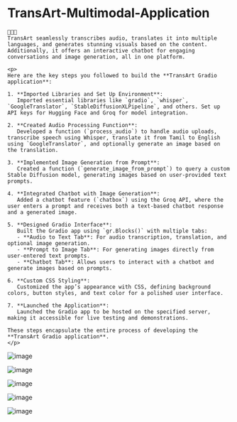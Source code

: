 # TransArt-Multimodal-Application

```
🚀🚀🚀
TransArt seamlessly transcribes audio, translates it into multiple languages, and generates stunning visuals based on the content. Additionally, it offers an interactive chatbot for engaging conversations and image generation, all in one platform.

```

```
<p>
Here are the key steps you followed to build the **TransArt Gradio application**:

1. **Imported Libraries and Set Up Environment**:  
   Imported essential libraries like `gradio`, `whisper`, `GoogleTranslator`, `StableDiffusionXLPipeline`, and others. Set up API keys for Hugging Face and Groq for model integration.

2. **Created Audio Processing Function**:  
   Developed a function (`process_audio`) to handle audio uploads, transcribe speech using Whisper, translate it from Tamil to English using `GoogleTranslator`, and optionally generate an image based on the translation.

3. **Implemented Image Generation from Prompt**:  
   Created a function (`generate_image_from_prompt`) to query a custom Stable Diffusion model, generating images based on user-provided text prompts.

4. **Integrated Chatbot with Image Generation**:  
   Added a chatbot feature (`chatbox`) using the Groq API, where the user enters a prompt and receives both a text-based chatbot response and a generated image.

5. **Designed Gradio Interface**:  
   Built the Gradio app using `gr.Blocks()` with multiple tabs:
   - **Audio to Text Tab**: For audio transcription, translation, and optional image generation.
   - **Prompt to Image Tab**: For generating images directly from user-entered text prompts.
   - **Chatbot Tab**: Allows users to interact with a chatbot and generate images based on prompts.

6. **Custom CSS Styling**:  
   Customized the app’s appearance with CSS, defining background colors, button styles, and text color for a polished user interface.

7. **Launched the Application**:  
   Launched the Gradio app to be hosted on the specified server, making it accessible for live testing and demonstrations.

These steps encapsulate the entire process of developing the **TransArt Gradio application**.
</p>
```

![image](https://github.com/user-attachments/assets/2111f5de-7d51-437c-b6bd-1b1dc495dcbd)


![image](https://github.com/user-attachments/assets/9ae30756-0a6b-4a1f-a3bf-305870e5aa3d)



![image](https://github.com/user-attachments/assets/f8121c06-9c01-4df8-90c4-fa0a3365a044)


![image](https://github.com/user-attachments/assets/34cf547e-0ce2-4468-a346-c4b2ab2c59dd)



![image](https://github.com/user-attachments/assets/107e35b1-be07-4b6c-b3f3-cb0591eec950)

